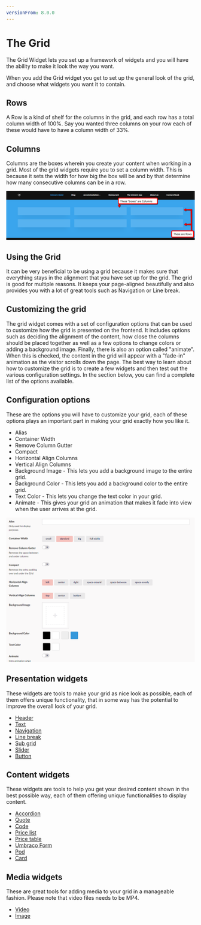 ```yaml
---
versionFrom: 8.0.0
---
```


# The Grid

The Grid Widget lets you set up a framework of widgets and you will have the ability to make it look the way you want. 

When you add the Grid widget you get to set up the general look of the grid, and choose what widgets you want it  to contain.

## Rows

A Row is a kind of shelf for the columns in the grid, and each row has a total column width of 100%. Say you wanted three columns on your row each of these would have to have a column width of 33%.

## Columns

Columns are the boxes wherein you create your content when working in a grid. Most of the grid widgets require you to set a column width. This is because it sets the width for how big the box will be and by that determine how many consecutive columns can be in a row.

![Rows and Columns](images/Columns-Rows-Grid.png)

## Using the Grid

It can be very beneficial to be using a grid because it makes sure that everything stays in the alignment that you have set up for the grid.
The grid is good for multiple reasons. It keeps your page-aligned beautifully and also provides you with a lot of great tools such as Navigation or Line break.

## Customizing the grid

The grid widget comes with a set of configuration options that can be used to customize how the grid is presented on the frontend.
It includes options such as deciding the alignment of the content, how close the columns should be placed together as well as a few options to change colors or adding a background image.
Finally, there is also an option called "animate". When this is checked, the content in the grid will appear with a "fade-in" animation as the visitor scrolls down the page.
The best way to learn about how to customize the grid is to create a few widgets and then test out the various configuration settings. In the section below, you can find a complete list of the options available.

## Configuration options

These are the options you will have to customize your grid, each of these options plays an important part in making your grid exactly how you like it.

- Alias
- Container Width
- Remove Column Gutter
- Compact
- Horizontal Align Columns
- Vertical Align Columns
- Background Image - This lets you add a background image to the entire grid.
- Background Color - This lets you add a background color to the entire grid.
- Text Color - This lets you change the text color in your grid.
- Animate - This gives your grid an animation that makes it fade into view when the user arrives at the grid.

![Grid Settings](images/Grid-Settings.png)

## Presentation widgets

These widgets are tools to make your grid as nice look as possible, each of them offers unique functionality, that in some way has the potential to improve the overall look of your grid.

- [Header](Header/index.md)
- [Text](Text/index.md)
- [Navigation](Navigation/index.md)
- [Line break](Line-break/index.md)
- [Sub grid](Sub-grid/index.md)
- [Slider](Slider/index.md)
- [Button](Button/index.md)

## Content widgets

These widgets are tools to help you get your desired content shown in the best possible way, each of them offering unique functionalities to display content.

- [Accordion](Accordion/index.md)
- [Quote](Quote/index.md)
- [Code](Code/index.md)
- [Price list](Price-list/index.md)
- [Price table](Price-table/index.md)
- [Umbraco Form](Umbraco-Form/index.md)
- [Pod](Pod/index.md)
- [Card](Card/index.md)

## Media widgets

These are great tools for adding media to your grid in a manageable fashion. Please note that video files needs to be MP4.

- [Video](Video/index.md)
- [Image](Image/index.md)
